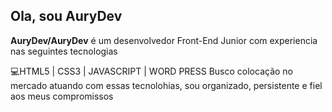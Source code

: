 ## Ola, sou AuryDev
**AuryDev/AuryDev** é um desenvolvedor Front-End Junior com experiencia nas seguintes tecnologias

💻HTML5 | CSS3 | JAVASCRIPT | WORD PRESS
Busco colocação no mercado atuando com essas tecnolohias, sou organizado, persistente e fiel aos meus compromissos
